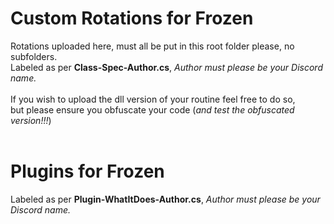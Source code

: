 # Custom Rotations for Frozen
Rotations uploaded here, must all be put in this root folder please, no subfolders.<br>
Labeled as per **Class-Spec-Author.cs**, *Author must please be your Discord name.*<br><br>
If you wish to upload the dll version of your routine feel free to do so,<br> 
but please ensure you obfuscate your code (*and test the obfuscated version!!!*)<br>
<br>
# Plugins for Frozen
Labeled as per **Plugin-WhatItDoes-Author.cs**, *Author must please be your Discord name.*<br>

